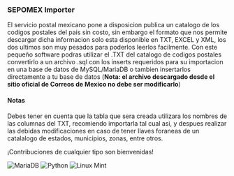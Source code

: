 
### SEPOMEX Importer



El servicio postal mexicano pone a disposicion publica un catalogo de los codigos postales del pais sin costo, sin embargo el formato que nos permite descargar dicha informacion solo esta disponible en TXT, EXCEL y XML, los dos ultimos son muy pesados para poderlos leerlos facilmente. Con este pequeño software podras utilizar el .TXT del catalogo de codigos postales convertirlo a un archivo .sql con los inserts requeridos para su importacion en una base de datos de MySQL/MariaDB o tambien insertarlos directamente a tu base de datos 
(**Nota: el archivo descargado desde el sitio oficial de Correos de Mexico no debe ser modificarlo**)


#### Notas
Debes tener en cuenta que la tabla que sera creada utilizara los nombres de las columnas del TXT, recomiendo importarla tal cual asi, y despues realizar las debidas modificaciones en caso de tener llaves foraneas de un catalalogo de estados, municipios, zonas, entre otros.


¡Contribuciones de cualquier tipo son bienvenidas!

![MariaDB](https://img.shields.io/badge/MariaDB-003545?style=for-the-badge&logo=mariadb&logoColor=white)
![Python](https://img.shields.io/badge/Python-3776AB?style=for-the-badge&logo=python&logoColor=white)
![Linux Mint](https://img.shields.io/badge/Linux_Mint-87CF3E?style=for-the-badge&logo=linux-mint&logoColor=white)

